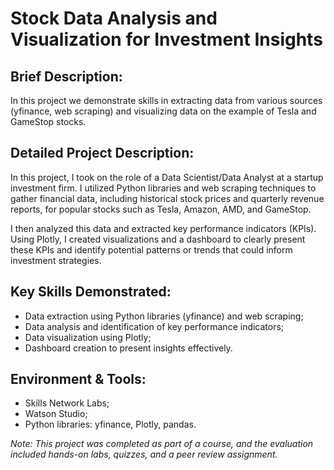 # Stock Data Analysis and Visualization for Investment Insights

## Brief Description:
In this project we demonstrate skills in extracting data from various sources (yfinance, web scraping) and visualizing data on the example of Tesla and GameStop stocks. 

## Detailed Project Description:

In this project, I took on the role of a Data Scientist/Data Analyst at a startup investment firm. I utilized Python libraries and web scraping techniques to gather financial data, including historical stock prices and quarterly revenue reports, for popular stocks such as Tesla, Amazon, AMD, and GameStop.

I then analyzed this data and extracted key performance indicators (KPIs). Using Plotly, I created visualizations and a dashboard to clearly present these KPIs and identify potential patterns or trends that could inform investment strategies.

## Key Skills Demonstrated:
* Data extraction using Python libraries (yfinance) and web scraping;
* Data analysis and identification of key performance indicators;
* Data visualization using Plotly;
* Dashboard creation to present insights effectively.

## Environment & Tools:
* Skills Network Labs;
* Watson Studio;
* Python libraries: yfinance, Plotly, pandas.

*Note: This project was completed as part of a course, and the evaluation included hands-on labs, quizzes, and a peer review assignment.*
